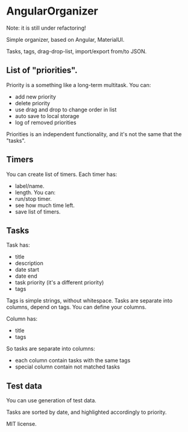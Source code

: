 # AngularOrganizer

Note: it is still under refactoring!

Simple organizer, based on Angular, MaterialUI.

Tasks, tags, drag-drop-list, import/export from/to JSON.

## List of "priorities".

Priority is a something like a long-term multitask.
You can:
* add new priority
* delete priority
* use drag and drop to change order in list
* auto save to local storage
* log of removed priorities

Priorities is an independent functionality, and it's not the same that the "tasks".

## Timers

You can create list of timers. Each timer has:
* label/name.
* length.
You can:
* run/stop timer.
* see how much time left.
* save list of timers.

## Tasks

Task has:
* title
* description
* date start
* date end
* task priority (it's a different priority)
* tags

Tags is simple strings, without whitespace.
Tasks are separate into columns, depend on tags.
You can define your columns.

Column has:
* title
* tags

So tasks are separate into columns:
* each column contain tasks with the same tags
* special column contain not matched tasks

## Test data

You can use generation of test data.

Tasks are sorted by date, and highlighted accordingly to priority.

MIT license.
